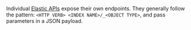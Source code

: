 Individual [Elastic APIs](https://www.elastic.co/guide/en/elasticsearch/reference/current/rest-apis.html) expose their own endpoints. They generally follow the pattern: `<HTTP VERB> <INDEX NAME>/_<OBJECT TYPE>`, and pass parameters in a JSON payload.